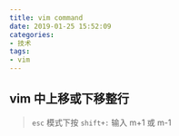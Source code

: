 ```yaml
---
title: vim command
date: 2019-01-25 15:52:09
categories:
- 技术
tags:
- vim
---
```


## vim 中上移或下移整行
> `esc` 模式下按 `shift+:` 输入 m+1 或 m-1
